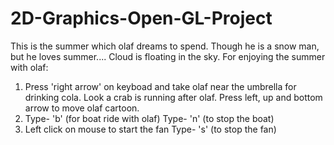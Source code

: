 # 2D-Graphics-Open-GL-Project
This is the summer which olaf dreams to spend. Though he is a snow man, but he loves summer....
Cloud is floating in the sky. For enjoying the summer with olaf:

1. Press 'right arrow' on keyboad and take olaf near the umbrella for drinking cola. 
	Look a crab is running after olaf.
	Press left, up and bottom arrow to move olaf cartoon.
2. Type- 'b' (for boat ride with olaf)
   Type- 'n' (to stop the boat)
3. Left click on mouse to start the fan
   Type- 's' (to stop the fan)
